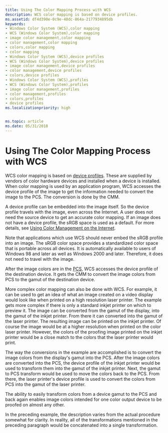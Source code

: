 ```yaml
---
title: Using The Color Mapping Process with WCS
description: WCS color mapping is based on device profiles.
ms.assetid: df4d390e-0c9e-40dc-864a-2177934895db
keywords:
- Windows Color System (WCS),color mapping
- WCS (Windows Color System),color mapping
- image color management,color mapping
- color management,color mapping
- colors,color mapping
- color mapping
- Windows Color System (WCS),device profiles
- WCS (Windows Color System),device profiles
- image color management,device profiles
- color management,device profiles
- colors,device profiles
- Windows Color System (WCS),profiles
- WCS (Windows Color System),profiles
- image color management,profiles
- color management,profiles
- colors,profiles
- device profiles
ms.localizationpriority: high


ms.topic: article
ms.date: 05/31/2018
---
```


# Using The Color Mapping Process with WCS

WCS color mapping is based on [device profiles](d.md). These are supplied by vendors of color hardware devices and installed when a device is installed. When color mapping is used by an application program, WCS accesses the device profile of the image to get the information needed to convert the image to the PCS. The conversion is done by the CMM.

A device profile can be embedded into the image itself. So the device profile travels with the image, even across the Internet. A user does not need the source device to get an accurate color mapping. If an image does not have a device profile, the sRGB space is used as a default. For more details, see [Using Color Management on the Internet](using-color-management-on-the-internet.md).

Note that applications which use WCS should never embed the sRGB profile into an image. The sRGB color space provides a standardized color space that is portable across all devices. It is automatically available to users of Windows 98 and later as well as Windows 2000 and later. Therefore, it does not need to travel with the image.

After the image colors are in the [PCS](p.md), WCS accesses the device profile of the destination device. It gets the CMM to convert the image colors from PCS to the gamut of the destination device.

More complex color mapping can also be done with WCS. For example, it can be used to get an idea of what an image created on a video display would look like when printed on a high resolution laser printer. The example gets more complex if there is only a standard inkjet printer on which to preview it. The image can be converted from the gamut of the display, into the gamut of the inkjet printer. From there it can converted into the gamut of the laser printer. The resulting image can be printed on the inkjet printer. Of course the image would be at a higher resolution when printed on the color laser printer. However, the colors of the proofing image printed on the inkjet printer would be a close match to the colors that the laser printer would print.

The way the conversions in the example are accomplished is to convert the image colors from the display's gamut into the PCS. After the image colors are converted into the PCS, the device profile of the inkjet printer would be used to transform them into the gamut of the inkjet printer. Next, the gamut to PCS transform would be used to move the colors back to the PCS. From there, the laser printer's device profile is used to convert the colors from PCS into the gamut of the laser printer.

The ability to easily transform colors from a device gamut to the PCS and back again enables image colors intended for one color output device to be proofed on almost any other.

In the preceding example, the description varies from the actual procedure somewhat for clarity. In reality, all of the transformations mentioned in the preceding paragraph would be concatenated into a single transformation.

 

 




